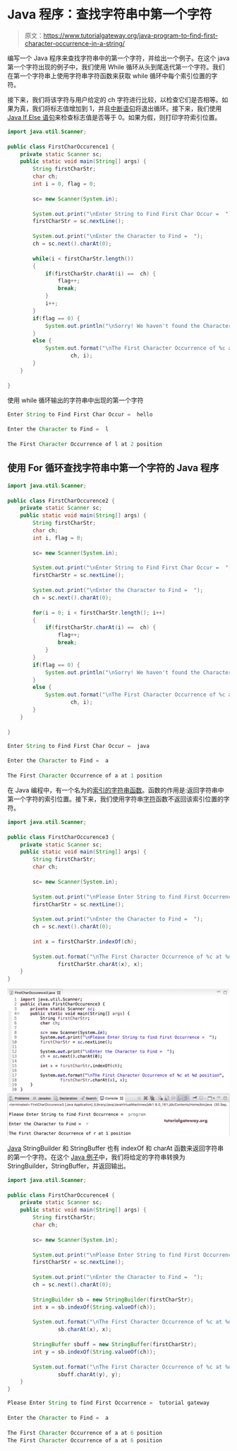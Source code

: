 # Java 程序：查找字符串中第一个字符

> 原文：<https://www.tutorialgateway.org/java-program-to-find-first-character-occurrence-in-a-string/>

编写一个 Java 程序来查找字符串中的第一个字符，并给出一个例子。在这个 java 第一个字符出现的例子中，我们使用 While 循环从头到尾迭代第一个字符。我们在第一个字符串上使用字符串字符函数来获取 while 循环中每个索引位置的字符。

接下来，我们将该字符与用户给定的 ch 字符进行比较，以检查它们是否相等。如果为真，我们将标志值增加到 1，并且[中断语句](https://www.tutorialgateway.org/java-break-statement/)将退出循环。接下来，我们使用 [Java If Else 语句](https://www.tutorialgateway.org/java-if-else-statement/)来检查标志值是否等于 0。如果为假，则打印字符索引位置。

```java
import java.util.Scanner;

public class FirstCharOccurence1 {
	private static Scanner sc;
	public static void main(String[] args) {
		String firstCharStr;
		char ch;
		int i = 0, flag = 0;

		sc= new Scanner(System.in);

		System.out.print("\nEnter String to Find First Char Occur =  ");
		firstCharStr = sc.nextLine();

		System.out.print("\nEnter the Character to Find =  ");
		ch = sc.next().charAt(0);

		while(i < firstCharStr.length())
		{
			if(firstCharStr.charAt(i) ==  ch) {
				flag++;
				break;
			}
			i++;
		}
		if(flag == 0) {
			System.out.println("\nSorry! We haven't found the Character ");
		}
		else {
			System.out.format("\nThe First Character Occurrence of %c at %d position", 
					ch, i);
		}
	}

}
```

使用 while 循环输出的字符串中出现的第一个字符

```java
Enter String to Find First Char Occur =  hello

Enter the Character to Find =  l

The First Character Occurrence of l at 2 position
```

## 使用 For 循环查找字符串中第一个字符的 Java 程序

```java
import java.util.Scanner;

public class FirstCharOccurence2 {
	private static Scanner sc;
	public static void main(String[] args) {
		String firstCharStr;
		char ch;
		int i, flag = 0;

		sc= new Scanner(System.in);

		System.out.print("\nEnter String to Find First Char Occur =  ");
		firstCharStr = sc.nextLine();

		System.out.print("\nEnter the Character to Find =  ");
		ch = sc.next().charAt(0);

		for(i = 0; i < firstCharStr.length(); i++)
		{
			if(firstCharStr.charAt(i) ==  ch) {
				flag++;
				break;
			}
		}
		if(flag == 0) {
			System.out.println("\nSorry! We haven't found the Character ");
		}
		else {
			System.out.format("\nThe First Character Occurrence of %c at %d position", 
					ch, i);
		}
	}

}
```

```java
Enter String to Find First Char Occur =  java

Enter the Character to Find =  a

The First Character Occurrence of a at 1 position
```

在 Java 编程中，有一个名为的[索引的](https://www.tutorialgateway.org/java-indexof-method/)[字符串函数](https://www.tutorialgateway.org/java-string-methods/)。函数的作用是:返回字符串中第一个字符的索引位置。接下来，我们使用字符串[字符](https://www.tutorialgateway.org/java-charat-method/)函数不返回该索引位置的字符。

```java
import java.util.Scanner;

public class FirstCharOccurence3 {
	private static Scanner sc;
	public static void main(String[] args) {
		String firstCharStr;
		char ch;

		sc= new Scanner(System.in);

		System.out.print("\nPlease Enter String to find First Occurrence =  ");
		firstCharStr = sc.nextLine();

		System.out.print("\nEnter the Character to Find =  ");
		ch = sc.next().charAt(0);

		int x = firstCharStr.indexOf(ch);

		System.out.format("\nThe First Character Occurrence of %c at %d position", 
				firstCharStr.charAt(x), x);
	}
}
```

![Java Program to Find First Character Occurrence in a String 3](img/cc79d1ae06966830ce47129e3ed11ed2.png)

[Java](https://www.tutorialgateway.org/java-tutorial/) StringBuilder 和 StringBuffer 也有 indexOf 和 charAt 函数来返回字符串的第一个字符。在这个 [Java 例子](https://www.tutorialgateway.org/learn-java-programs/)中，我们将给定的字符串转换为 StringBuilder，StringBuffer，并返回输出。

```java
import java.util.Scanner;

public class FirstCharOccurence4 {
	private static Scanner sc;
	public static void main(String[] args) {
		String firstCharStr;
		char ch;

		sc= new Scanner(System.in);

		System.out.print("\nPlease Enter String to find First Occurrence =  ");
		firstCharStr = sc.nextLine();

		System.out.print("\nEnter the Character to Find =  ");
		ch = sc.next().charAt(0);

		StringBuilder sb = new StringBuilder(firstCharStr);
		int x = sb.indexOf(String.valueOf(ch));

		System.out.format("\nThe First Character Occurrence of %c at %d position", 
				sb.charAt(x), x);

		StringBuffer sbuff = new StringBuffer(firstCharStr);
		int y = sb.indexOf(String.valueOf(ch));

		System.out.format("\nThe First Character Occurrence of %c at %d position", 
				sbuff.charAt(y), y);
	}
}
```

```java
Please Enter String to find First Occurrence =  tutorial gateway

Enter the Character to Find =  a

The First Character Occurrence of a at 6 position
The First Character Occurrence of a at 6 position
```